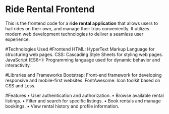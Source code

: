 # Ride Rental Frontend

This is the frontend code for a **ride rental application** that allows users to hail rides on their own, and manage their trips conveniently. It utilizes modern web development technologies to deliver a seamless user experience.

#Technologies Used
#Frontend
HTML: HyperText Markup Language for structuring web pages.
CSS: Cascading Style Sheets for styling web pages.
JavaScript (ES6+): Programming language used for dynamic behavior and interactivity.

#Libraries and Frameworks
Bootstrap: Front-end framework for developing responsive and mobile-first websites.
FontAwesome: Icon toolkit based on CSS and Less.


#Features
•	User authentication and authorization.
•	Browse available rental listings.
•	Filter and search for specific listings.
•	Book rentals and manage bookings.
•	View rental history and profile information.

